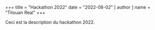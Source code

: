 +++
title = "Hackathon 2022"
date = "2022-08-02"
[ author ]
  name = "Titouan Real"
+++

Ceci est la description du hackathon 2022.